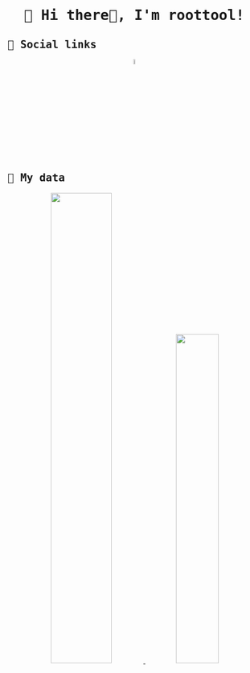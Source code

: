 <div align="center">
  <samp>

# 🤖 Hi there👋, I'm roottool!

  </samp>
</div>

<samp>
  
## 📳 Social links
  
</samp>

<div align="center">
  <a href="https://twitter.com/roottool">
      <img width="5%" src="https://user-images.githubusercontent.com/11808736/126438225-4fb016fd-1147-4338-8785-95dc07c1d4c7.png" />
  </a>
</div>

<samp>
  
## 📖 My data
  
</samp>

<div align="center">
  <span>
    <a href="https://github.com/anuraghazra/github-readme-stats">
      <img width="49%" src="https://github-readme-stats-roottools-projects.vercel.app/api?username=roottool&show_icons=true&theme=tokyonight" />
    </a>
  </span>
  <span>
    <a href="https://github.com/anuraghazra/convoychat">
      <img width="41%" src="https://github-readme-stats-roottools-projects.vercel.app/api/top-langs/?username=roottool&layout=compact&theme=tokyonight" />
    </a>
  </span>
</div>

<!--
**roottool/roottool** is a ✨ _special_ ✨ repository because its `README.md` (this file) appears on your GitHub profile.

Here are some ideas to get you started:

- 🔭 I’m currently working on ...
- 🌱 I’m currently learning ...
- 👯 I’m looking to collaborate on ...
- 🤔 I’m looking for help with ...
- 💬 Ask me about ...
- 📫 How to reach me: ...
- 😄 Pronouns: ...
- ⚡ Fun fact: ...
-->
